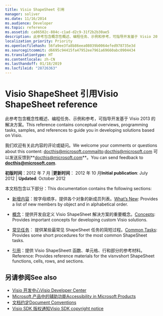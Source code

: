 ```yaml
---
title: Visio ShapeSheet 引用
manager: soliver
ms.date: 11/16/2014
ms.audience: Developer
ms.topic: reference
ms.assetid: ca06502c-884c-c1ad-d2c9-31f2b2b30ae5
description: 此参考包含概念性概述、编程任务、示例和参考，可指导开发基于 Visio 2013 的解决方案。
localization_priority: Priority
ms.openlocfilehash: 56fa9ee3fa8b86eea08039b0064efed978735e3d
ms.sourcegitcommit: d6695c94415fa47952ee7961a69660abc0904434
ms.translationtype: HT
ms.contentlocale: zh-CN
ms.lasthandoff: 01/18/2019
ms.locfileid: "28726363"
---
```

# <a name="visio-shapesheet-reference"></a><span data-ttu-id="e4a3d-103">Visio ShapeSheet 引用</span><span class="sxs-lookup"><span data-stu-id="e4a3d-103">Visio ShapeSheet reference</span></span>

<span data-ttu-id="e4a3d-104">此参考包含概念性概述、编程任务、示例和参考，可指导开发基于 Visio 2013 的解决方案。</span><span class="sxs-lookup"><span data-stu-id="e4a3d-104">This reference contains conceptual overviews, programming tasks, samples, and references to guide you in developing solutions based on Visio.</span></span>
  
<span data-ttu-id="e4a3d-105">我们欢迎有关此内容的评论或疑问。</span><span class="sxs-lookup"><span data-stu-id="e4a3d-105">We welcome your comments or questions about this content: docthis@microsoft.commailto:docthis@microsoft.com</span></span> <span data-ttu-id="e4a3d-106">可以发送反馈到**[docthis@microsoft.com](mailto:docthis@microsoft.com)**。</span><span class="sxs-lookup"><span data-stu-id="e4a3d-106">You can send feedback to **[docthis@microsoft.com](mailto:docthis@microsoft.com)**.</span></span> 
  
 <span data-ttu-id="e4a3d-107">**初版时间**：2012 年 7 月 |**更新时间**： 2012 年 10 月</span><span class="sxs-lookup"><span data-stu-id="e4a3d-107">**Initial publication**: July 2012 | **Updated**: October 2012</span></span>
  
<span data-ttu-id="e4a3d-108">本文档包含以下部分：</span><span class="sxs-lookup"><span data-stu-id="e4a3d-108">This documentation contains the following sections:</span></span>
  
- <span data-ttu-id="e4a3d-109">[新增内容](what-s-new-for-visio-shapesheet-developers.md)：按字母顺序，提供各个对象的新成员列表。</span><span class="sxs-lookup"><span data-stu-id="e4a3d-109">[What’s New](what-s-new-for-visio-shapesheet-developers.md): Provides a list of new members by object and in alphabetical order.</span></span>
    
- <span data-ttu-id="e4a3d-110">[概念](concepts-visio-shapesheet.md)：提供开发自定义 Visio ShapeSheet 解决方案的重要概念。</span><span class="sxs-lookup"><span data-stu-id="e4a3d-110">[Concepts](concepts-visio-shapesheet.md): Provides important concepts for developing custom Visio solutions.</span></span>
    
- <span data-ttu-id="e4a3d-111">[常见任务](common-tasks-visio-shapesheet.md)： 提供某些最常见 ShapeSheet 任务的简短过程。</span><span class="sxs-lookup"><span data-stu-id="e4a3d-111">[Common Tasks](common-tasks-visio-shapesheet.md): Provides some short procedures for the most common ShapeSheet tasks.</span></span>
    
- <span data-ttu-id="e4a3d-112">[引用](reference-visio-shapesheet.md)：提供 Visio ShapeSheett 函数、单元格、行和部分的参考材料。</span><span class="sxs-lookup"><span data-stu-id="e4a3d-112">Reference: Provides reference materials for the visnvshort ShapeSheet functions, cells, rows, and sections.</span></span>
    
## <a name="see-also"></a><span data-ttu-id="e4a3d-113">另请参阅</span><span class="sxs-lookup"><span data-stu-id="e4a3d-113">See also</span></span>

- [<span data-ttu-id="e4a3d-114">Visio 开发中心</span><span class="sxs-lookup"><span data-stu-id="e4a3d-114">Visio Developer Center</span></span>](https://msdn.microsoft.com/office/aa905478.aspx)    
- [<span data-ttu-id="e4a3d-115">Microsoft 产品中的辅助功能</span><span class="sxs-lookup"><span data-stu-id="e4a3d-115">Accessibility in Microsoft Products</span></span>](https://www.microsoft.com/enable/products/default.aspx)    
- [<span data-ttu-id="e4a3d-116">文档约定</span><span class="sxs-lookup"><span data-stu-id="e4a3d-116">Document Conventions</span></span>](https://msdn.microsoft.com/office/aa905365.aspx)   
- [<span data-ttu-id="e4a3d-117">Visio SDK 版权通知</span><span class="sxs-lookup"><span data-stu-id="e4a3d-117">Visio SDK copyright notice</span></span>](visio-sdk-copyright-notice.md)

    

